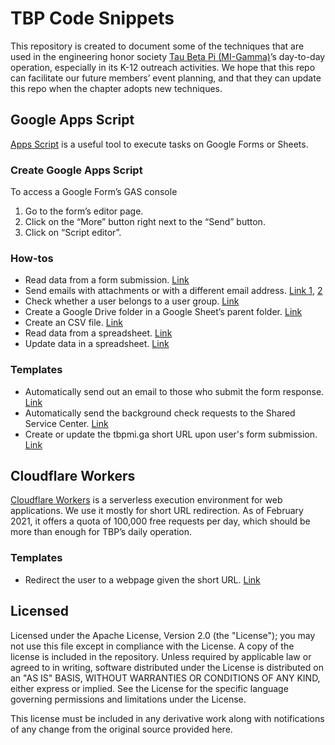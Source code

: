 # TBP Code Snippets
This repository is created to document some of the techniques that are used in the engineering honor society [Tau Beta Pi (MI-Gamma)](https://tbp.engin.umich.edu)’s day-to-day operation, especially in its K-12 outreach activities. We hope that this repo can facilitate our future members’ event planning, and that they can update this repo when the chapter adopts new techniques.

## Google Apps Script
[Apps Script](https://developers.google.com/apps-script) is a useful tool to execute tasks on Google Forms or Sheets.

### Create Google Apps Script
To access a Google Form’s GAS console
1. Go to the form’s editor page.
2. Click on the “More” button right next to the “Send” button.
3. Click on “Script editor”.

### How-tos
* Read data from a form submission. [Link](https://github.com/simonzli/tbp-code-snippets/blob/99d7496ff4cd59df7afa2f6c88b3a0c42c9b4d85/apps-scripts/create-tbpmiga-short-url.js#L10-L15)
* Send emails with attachments or with a different email address. [Link 1](https://github.com/simonzli/tbp-code-snippets/blob/99d7496ff4cd59df7afa2f6c88b3a0c42c9b4d85/apps-scripts/submit-background-check-requests.js#L49-L67), [2](https://github.com/simonzli/tbp-code-snippets/blob/99d7496ff4cd59df7afa2f6c88b3a0c42c9b4d85/apps-scripts/form-submission-receipt.js#L14-L34)
* Check whether a user belongs to a user group. [Link](https://github.com/simonzli/tbp-code-snippets/blob/99d7496ff4cd59df7afa2f6c88b3a0c42c9b4d85/apps-scripts/create-tbpmiga-short-url.js#L38-L49)
* Create a Google Drive folder in a Google Sheet’s parent folder. [Link](https://github.com/simonzli/tbp-code-snippets/blob/99d7496ff4cd59df7afa2f6c88b3a0c42c9b4d85/apps-scripts/submit-background-check-requests.js#L24-L37)
* Create an CSV file. [Link](https://github.com/simonzli/tbp-code-snippets/blob/99d7496ff4cd59df7afa2f6c88b3a0c42c9b4d85/apps-scripts/submit-background-check-requests.js#L39-L46)
* Read data from a spreadsheet. [Link](https://github.com/simonzli/tbp-code-snippets/blob/99d7496ff4cd59df7afa2f6c88b3a0c42c9b4d85/apps-scripts/submit-background-check-requests.js#L7-L20)
* Update data in a spreadsheet. [Link](https://github.com/simonzli/tbp-code-snippets/blob/99d7496ff4cd59df7afa2f6c88b3a0c42c9b4d85/apps-scripts/submit-background-check-requests.js#L69-L73)

### Templates
* Automatically send out an email to those who submit the form response. [Link](https://github.com/simonzli/tbp-code-snippets/blob/master/apps-scripts/form-submission-receipt.js)
* Automatically send the background check requests to the Shared Service Center. [Link](https://github.com/simonzli/tbp-code-snippets/blob/master/apps-scripts/submit-background-check-requests.js)
* Create or update the tbpmi.ga short URL upon user's form submission. [Link](https://github.com/simonzli/tbp-code-snippets/blob/master/apps-scripts/create-tbpmiga-short-url.js)

## Cloudflare Workers
[Cloudflare Workers](https://workers.cloudflare.com) is a serverless execution environment for web applications. We use it mostly for short URL redirection. As of February 2021, it offers a quota of 100,000 free requests per day, which should be more than enough for TBP’s daily operation.

### Templates
* Redirect the user to a webpage given the short URL. [Link](https://github.com/simonzli/tbp-code-snippets/blob/master/cf-workers/tbpmiga-short-url.js)

## Licensed
Licensed under the Apache License, Version 2.0 (the "License");
you may not use this file except in compliance with the License. A copy of the license is included in the repository.
Unless required by applicable law or agreed to in writing, software distributed under the License is distributed on an "AS IS" BASIS, WITHOUT WARRANTIES OR CONDITIONS OF ANY KIND, either express or implied. See the License for the specific language governing permissions and limitations under the License.

This license must be included in any derivative work along with notifications of any change from the original source provided here.
